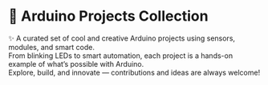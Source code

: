 # 🔧 Arduino Projects Collection

✨ A curated set of cool and creative Arduino projects using sensors, modules, and smart code.  
From blinking LEDs to smart automation, each project is a hands-on example of what’s possible with Arduino.  
Explore, build, and innovate — contributions and ideas are always welcome!
